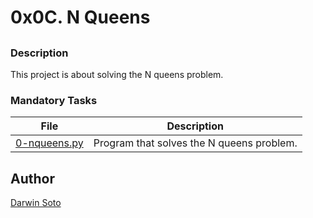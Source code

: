 # 0x0C. N Queens

## 

### Description

This project is about solving the N queens problem.

### Mandatory Tasks

| File | Description |
| ------ | ------ |
| [0-nqueens.py](0-nqueens.py) | Program that solves the N queens problem. |

## Author

[Darwin Soto](https://twitter.com/darutos)

